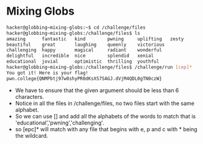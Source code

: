 # Mixing Globs

```bash
hacker@globbing~mixing-globs:~$ cd /challenge/files
hacker@globbing~mixing-globs:/challenge/files$ ls
amazing      fantastic   kind        pwning     uplifting   zesty
beautiful    great       laughing    queenly    victorious
challenging  happy       magical     radiant    wonderful
delightful   incredible  nice        splendid   xenial
educational  jovial      optimistic  thrilling  youthful
hacker@globbing~mixing-globs:/challenge/files$ /challenge/run [cep]*
You got it! Here is your flag!
pwn.college{QNMPbtj97w0shyPR0dKsXS7SAGJ.dVjM4QDL0gTN0czW}
```
- We have to ensure that the given argument should be less than 6 characters.
- Notice in all the files in /challenge/files, no two files start with the same alphabet.
- So we can use [] and add all the alphabets of the words to match that is 'educational','pwning','challenging'.
- so \[epc]* will match with any file that begins with e, p and c with * being the wildcard.
